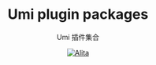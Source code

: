 <h1 align="center">Umi plugin packages</h1>

<div align="center">
Umi 插件集合

[![Alita](https://img.shields.io/badge/alitajs-umi%20plugin%20packsges-blue.svg)](https://github.com/alitajs/umi-plugin-packages)
</div>
